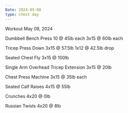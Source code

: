 ```yaml
---
Date: 2024-05-08
type: chest day
---
```

Workout May 08, 2024

Dumbbell Bench Press
10 @ 45lb each
3x15 @ 60lb each

Tricep Press Down
3x15 @ 57.5lb
1x12 @ 42.5lb drop

Seated Chest Fly
3x15 @ 100lb

Single Arm Overhead Tricep Extension
3x15 @ 20lb

Chest Press Machine
3x15 @ 35lb each

Seated Calf Raises
4x15 @ 55lb

Crunches
4x20 @ 0lb

Russian Twists
4x20 @ 8lb